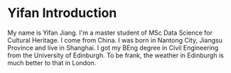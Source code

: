 # Yifan Introduction

My name is Yifan Jiang. I'm a master student of MSc Data Science for Cultural Heritage.
I come from China. I was born in Nantong City, Jiangsu Province and live in Shanghai.
I got my BEng degree in Civil Engineering from the University of Edinburgh. To be frank,
the weather in Edinburgh is much better to that in London.
